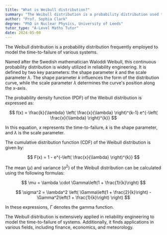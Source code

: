 ```yaml
---
title: "What is Weibull distribution?"
summary: "The Weibull distribution is a probability distribution used to model the time-to-failure of a system."
author: "Prof. Sophia Clark"
degree: "PhD in Nuclear Physics, University of Leeds"
tutor_type: "A-Level Maths Tutor"
date: 2024-05-08
---
```


The Weibull distribution is a probability distribution frequently employed to model the time-to-failure of various systems.

Named after the Swedish mathematician Waloddi Weibull, this continuous probability distribution is widely utilized in reliability engineering. It is defined by two key parameters: the shape parameter $k$ and the scale parameter $\lambda$. The shape parameter $k$ influences the form of the distribution curve, while the scale parameter $\lambda$ determines the curve's position along the x-axis.

The probability density function (PDF) of the Weibull distribution is expressed as:

$$
f(x) = \frac{k}{\lambda} \left( \frac{x}{\lambda} \right)^{k-1} e^{-\left( \frac{x}{\lambda} \right)^{k}}
$$

In this equation, $x$ represents the time-to-failure, $k$ is the shape parameter, and $\lambda$ is the scale parameter.

The cumulative distribution function (CDF) of the Weibull distribution is given by:

$$
F(x) = 1 - e^{-\left( \frac{x}{\lambda} \right)^{k}}
$$

The mean ($\mu$) and variance ($\sigma^2$) of the Weibull distribution can be calculated using the following formulas:

$$
\mu = \lambda \cdot \Gamma\left(1 + \frac{1}{k}\right)
$$

$$
\sigma^2 = \lambda^2 \left( \Gamma\left(1 + \frac{2}{k}\right) - \Gamma^2\left(1 + \frac{1}{k}\right) \right)
$$

In these expressions, $\Gamma$ denotes the gamma function.

The Weibull distribution is extensively applied in reliability engineering to model the time-to-failure of systems. Additionally, it finds applications in various fields, including finance, economics, and meteorology.
    